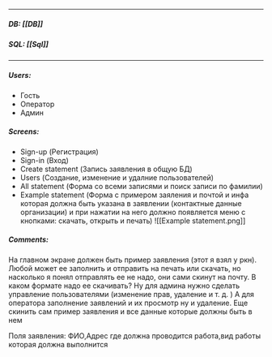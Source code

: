 
___
##### DB: [[DB]]
##### SQL: [[Sql]]
___
##### Users:
- Гость
- Оператор
- Админ
##### Screens:
- Sign-up (Регистрация)
- Sign-in (Вход)
- Create statement (Запись заявления в общую БД)
-  Users (Создание, изменение и удалние пользователей)
- All statement (Форма со всеми записями и поиск записи по фамилии)
- Example statement (Форма с примером заяления и почтой и инфа которая должна быть указана в заявлении (контактные данные организации) и при нажатии на него должно появляется меню с кнопками: скачать, открыть и печать) ![[Example statement.png]]

##### Comments:
На главном экране должен быть пример заявления (этот я взял у ркн). Любой может ее заполнить и отправить на печать или скачать, но насколько я понял отправлять ее не надо, они сами скинут на почту. В каком формате надо ее скачивать? Ну для админа нужно сделать управление пользователями (изменение прав, удаление и т. д. ) А для оператора заполнение заявлений и их просмотр ну и удаление. Еще скинить сам пример заявления и все данные которые должны быть в нем

Поля заявления: ФИО,Адрес где должна проводится работа,вид работы которая должна выполнится